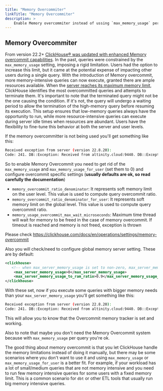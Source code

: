 ```yaml
---
title: "Memory Overcommiter"
linkTitle: "Memory Overcommiter"
description: >
    Enable Memory overcommiter instead of ussing `max_memory_usage` per query
---
```


## Memory Overcommiter

From version 22.2+ [ClickHouse® was updated with enhanced Memory overcommit capabilities](https://github.com/ClickHouse/ClickHouse/pull/31182). In the past, queries were constrained by the `max_memory_usage` setting, imposing a rigid limitation. Users had the option to increase this limit, but it came at the potential expense of impacting other users during a single query. With the introduction of Memory overcommit, more memory-intensive queries can now execute, granted there are ample resources available. When the [server reaches its maximum memory limit](https://clickhouse.com/docs/en/operations/server-configuration-parameters/settings#max_server_memory_usage), ClickHouse identifies the most overcommitted queries and attempts to terminate them. It's important to note that the terminated query might not be the one causing the condition. If it's not, the query will undergo a waiting period to allow the termination of the high-memory query before resuming its execution. This setup ensures that low-memory queries always have the opportunity to run, while more resource-intensive queries can execute during server idle times when resources are abundant. Users have the flexibility to fine-tune this behavior at both the server and user levels.

If the memory overcommitter is not being used you'll get something like this:

```bash
Received exception from server (version 22.8.20):
Code: 241. DB::Exception: Received from altinity.cloud:9440. DB::Exception: Received from chi-replica1-2-0:9000. DB::Exception: Memory limit (for query) exceeded: would use 5.00 GiB (attempt to allocate chunk of 4196736 bytes), maximum: 5.00 GiB. OvercommitTracker decision: Memory overcommit isn't used. OvercommitTracker isn't set.: (avg_value_size_hint = 0, avg_chars_size = 1, limit = 8192): while receiving packet from chi-replica1-1-0:9000: While executing Remote. (MEMORY_LIMIT_EXCEEDED)
```

So to enable Memory Overcommit you need to get rid of the `max_memory_usage` and `max_memory_usage_for_user` (set them to 0) and configure overcommit specific settings (**usually defaults are ok, so read carefully the documentation**)

- `memory_overcommit_ratio_denominator`: It represents soft memory limit on the user level. This value is used to compute query overcommit ratio.
- `memory_overcommit_ratio_denominator_for_user`: It represents soft memory limit on the global level. This value is used to compute query overcommit ratio.
- `memory_usage_overcommit_max_wait_microseconds`: Maximum time thread will wait for memory to be freed in the case of memory overcommit. If timeout is reached and memory is not freed, exception is thrown

Please check https://clickhouse.com/docs/en/operations/settings/memory-overcommit

Also you will check/need to configure global memory server setting. These are by default:

```xml
<clickhouse>
   <!-- when max_server_memory_usage is set to non-zero, max_server_memory_usage_to_ram_ratio is ignored-->
    <max_server_memory_usage>0</max_server_memory_usage>
    <max_server_memory_usage_to_ram_ratio>0.9</max_server_memory_usage_to_ram_ratio> 
</clickhouse>
```

With these set, now if you execute some queries with bigger memory needs than your `max_server_memory_usage` you'll get something like this:

```bash
Received exception from server (version 22.8.20):
Code: 241. DB::Exception: Received from altinity.cloud:9440. DB::Exception: Received from chi-test1-2-0:9000. DB::Exception: Memory limit (total) exceeded: would use 12.60 GiB (attempt to allocate chunk of 4280448 bytes), maximum: 12.60 GiB. OvercommitTracker decision: Query was selected to stop by OvercommitTracker.: while receiving packet from chi-replica1-2-0:9000: While executing Remote. (MEMORY_LIMIT_EXCEEDED)
```

This will allow you to know that the Overcommit memory tracker is set and working.

Also to note that maybe you don't need the Memory Overcommit system because with `max_memory_usage` per query you're ok.

The good thing about memory overcommit is that you let ClickHouse handle the memory limitations instead of doing it manually, but there may be some scenarios where you don't want to use it and using `max_memory_usage` or `max_memory_usage_for_user` is a better fit. For example, if your workload has a lot of small/medium queries that are not memory intensive and you need to run few memory intensive queries for some users with a fixed memory limit. This is a common scenario for `dbt` or other ETL tools that usually run big memory intensive queries.

